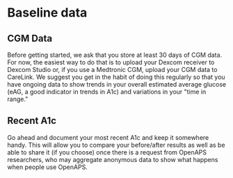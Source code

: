 # Baseline data



## CGM Data

Before getting started, we ask that you store at least 30 days of CGM data. For now, the easiest way to do that is to upload your Dexcom receiver to Dexcom Studio or, if you use a Medtronic CGM, upload your CGM data to CareLink. We suggest you get in the habit of doing this regularly so that you have ongoing data to show trends in your overall estimated average glucose (eAG, a good indicator in trends in A1c) and variations in your "time in range."

## Recent A1c

Go ahead and document your most recent A1c and keep it somewhere handy. This will allow you to compare your before/after results as well as be able to share it (if you choose) once there is a request from OpenAPS researchers, who may aggregate anonymous data to show what happens when people use OpenAPS.
